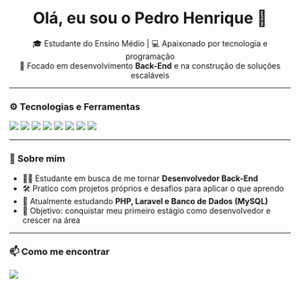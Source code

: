 <h1 align="center">Olá, eu sou o Pedro Henrique 👋</h1>

<p align="center">
🎓 Estudante do Ensino Médio | 💻 Apaixonado por tecnologia e programação<br>
🚀 Focado em desenvolvimento <strong>Back-End</strong> e na construção de soluções escaláveis
</p>

---

### ⚙️ Tecnologias e Ferramentas

<p align="left">
  <!-- Backend -->
  <img src="https://img.shields.io/badge/PHP-777BB4?style=for-the-badge&logo=php&logoColor=white" />
  <img src="https://img.shields.io/badge/Laravel-FF2D20?style=for-the-badge&logo=laravel&logoColor=white" />
  <img src="https://img.shields.io/badge/MySQL-4479A1?style=for-the-badge&logo=mysql&logoColor=white" />
  
  <!-- Fundamentos -->
  <img src="https://img.shields.io/badge/HTML5-E34F26?style=for-the-badge&logo=html5&logoColor=white" />
  <img src="https://img.shields.io/badge/CSS3-1572B6?style=for-the-badge&logo=css3&logoColor=white" />
  <img src="https://img.shields.io/badge/JavaScript-F7DF1E?style=for-the-badge&logo=javascript&logoColor=black" />

  <!-- Ferramentas -->
  <img src="https://img.shields.io/badge/Git-F05033?style=for-the-badge&logo=git&logoColor=white" />
  <img src="https://img.shields.io/badge/GitHub-181717?style=for-the-badge&logo=github&logoColor=white" />
</p>

---

### 🧠 Sobre mim

- 👨‍💻 Estudante em busca de me tornar **Desenvolvedor Back-End**  
- 🛠️ Pratico com projetos próprios e desafios para aplicar o que aprendo  
- 📖 Atualmente estudando **PHP, Laravel e Banco de Dados (MySQL)**  
- 🎯 Objetivo: conquistar meu primeiro estágio como desenvolvedor e crescer na área  

---

### 📫 Como me encontrar

<p align="left">
  <a href="mailto:phvg0403@gmail.com">
    <img src="https://img.shields.io/badge/Gmail-D14836?style=for-the-badge&logo=gmail&logoColor=white" />
  </a>

